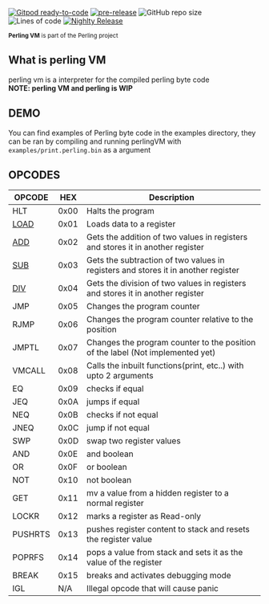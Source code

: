 [![Gitpod ready-to-code](https://img.shields.io/badge/Gitpod-ready--to--code-blue?logo=gitpod)](https://gitpod.io/#https://github.com/flew-software/perling-vm)
[![pre-release](https://github.com/flew-software/perling-vm/actions/workflows/main.yml/badge.svg)](https://github.com/flew-software/perling-vm/actions/workflows/main.yml)
![GitHub repo size](https://img.shields.io/github/repo-size/flew-software/perling-vm)   
![Lines of code](https://img.shields.io/tokei/lines/github/flew-software/perling-vm)
[![Nighlty Release](https://github.com/flew-software/perling-vm/actions/workflows/nightly.yml/badge.svg)](https://github.com/flew-software/perling-vm/actions/workflows/nightly.yml)    

<sub>**Perling VM** is part of the Perling project</sub>

## What is perling VM
perling vm is a interpreter for the compiled perling byte code  
**NOTE: perling VM and perling is WIP**

## DEMO
You can find examples of Perling byte code in the examples directory, they can be ran by compiling and running perlingVM with ``examples/print.perling.bin`` as a argument

## OPCODES
| OPCODE | HEX  | Description                                                                       |
|--------|------|-----------------------------------------------------------------------------------|
| HLT                   | 0x00 | Halts the program                                                                 |
| [LOAD](./docs/LOAD.md)| 0x01 | Loads data to a register                                                          |
| [ADD](./docs/ADD.md)  | 0x02 | Gets the addition of two values in registers and stores it in another register    |
| [SUB](./docs/SUB.md)  | 0x03 | Gets the subtraction of two values in registers and stores it in another register |
| [DIV](./docs/DIV.md)  | 0x04 | Gets the division of two values in registers and stores it in another register    |
| JMP    | 0x05 | Changes the program counter                                                       |
| RJMP   | 0x06 | Changes the program counter relative to the position                              |
| JMPTL  | 0x07 | Changes the program counter to the position of the label (Not implemented yet)    |
| VMCALL | 0x08 | Calls the inbuilt functions(print, etc..) with upto 2 arguments                   |
| EQ     | 0x09 | checks if equal                                                                   |
| JEQ    | 0x0A | jumps if equal                                                                    |
| NEQ    | 0x0B | checks if not equal                                                               |
| JNEQ   | 0x0C | jump if not equal                                                                 |
| SWP    | 0x0D | swap two register values                                                          |
| AND    | 0x0E | and boolean                                                                       |
| OR     | 0x0F | or boolean                                                                        |
| NOT    | 0x10 | not boolean                                                                       |
| GET    | 0x11 | mv a value from a hidden register to a normal register                            |
| LOCKR  | 0x12 | marks a register as Read-only                                                     |
| PUSHRTS| 0x13 | pushes register content to stack and resets the register value                    |
| POPRFS | 0x14 | pops a value from stack and sets it as the value of the register                  |
| BREAK  | 0x15 | breaks and activates debugging mode                                               |
| IGL    | N/A  | Illegal opcode that will cause panic                                              |
